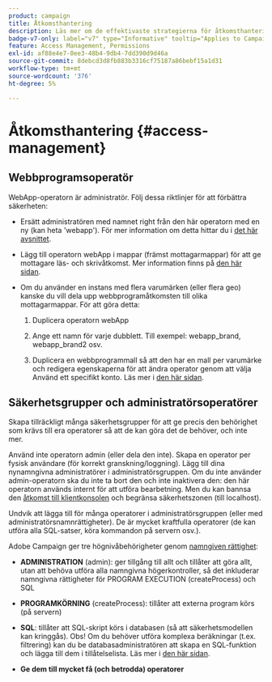 ```yaml
---
product: campaign
title: Åtkomsthantering
description: Läs mer om de effektivaste strategierna för åtkomsthantering
badge-v7-only: label="v7" type="Informative" tooltip="Applies to Campaign Classic v7 only"
feature: Access Management, Permissions
exl-id: af88e4e7-0ee3-48b4-9db4-7dd390d9d46a
source-git-commit: 8debcd3d8fb883b3316cf75187a86bebf15a1d31
workflow-type: tm+mt
source-wordcount: '376'
ht-degree: 5%

---
```


# Åtkomsthantering {#access-management}



## Webbprogramsoperatör

WebApp-operatorn är administratör. Följ dessa riktlinjer för att förbättra säkerheten:

* Ersätt administratören med namnet right från den här operatorn med en ny (kan heta &#39;webapp&#39;). För mer information om detta hittar du i [det här avsnittet](../../platform/using/access-management.md).

* Lägg till operatorn webApp i mappar (främst mottagarmappar) för att ge mottagare läs- och skrivåtkomst. Mer information finns på [den här sidan](../../platform/using/access-management.md).

* Om du använder en instans med flera varumärken (eller flera geo) kanske du vill dela upp webbprogramåtkomsten till olika mottagarmappar. För att göra detta:

   1. Duplicera operatorn webApp

   1. Ange ett namn för varje dubblett. Till exempel: webapp_brand, webapp_brand2 osv.

   1. Duplicera en webbprogrammall så att den har en mall per varumärke och redigera egenskaperna för att ändra operator genom att välja Använd ett specifikt konto.  Läs mer i [den här sidan](../../web/using/defining-web-forms-properties.md).

## Säkerhetsgrupper och administratörsoperatörer

Skapa tillräckligt många säkerhetsgrupper för att ge precis den behörighet som krävs till era operatorer så att de kan göra det de behöver, och inte mer.

Använd inte operatorn admin (eller dela den inte). Skapa en operator per fysisk användare (för korrekt granskning/loggning). Lägg till dina nynamngivna administratörer i administratörsgruppen. Om du inte använder admin-operatorn ska du inte ta bort den och inte inaktivera den: den här operatorn används internt för att utföra bearbetning. Men du kan bannsa den [åtkomst till klientkonsolen](../../platform/using/access-management.md) och begränsa säkerhetszonen (till localhost).

Undvik att lägga till för många operatorer i administratörsgruppen (eller med administratörsnamnrättigheter). De är mycket kraftfulla operatorer (de kan utföra alla SQL-satser, köra kommandon på servern osv.).

Adobe Campaign ger tre högnivåbehörigheter genom [namngiven rättighet](../../platform/using/access-management.md#named-rights):

* **ADMINISTRATION** (admin): ger tillgång till allt och tillåter att göra allt, utan att behöva utföra alla namngivna högerkontroller, så det inkluderar namngivna rättigheter för PROGRAM EXECUTION (createProcess) och SQL

* **PROGRAMKÖRNING** (createProcess): tillåter att externa program körs (på servern)

* **SQL**: tillåter att SQL-skript körs i databasen (så att säkerhetsmodellen kan kringgås). Obs! Om du behöver utföra komplexa beräkningar (t.ex. filtrering) kan du be databasadministratören att skapa en SQL-funktion och lägga till dem i tillåtelselista. Läs mer i [den här sidan](../../installation/using/scripting-coding-guidelines.md).

* **Ge dem till mycket få (och betrodda) operatorer**
